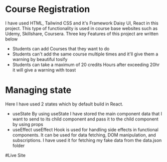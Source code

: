 # Course Registration

 I have used HTML, Tailwind CSS and it's Framework Daisy UI, React in this project. This type of functionality is used in course base websites such as Udemy, Skillshare,
Coursera. Three key Features of this project are written below
- Students can add Courses that they want to do
- Students can't add the same course multiple times and it'll give them a warning by beautiful tosify
- Students can take a maximum of 20 credits Hours after exceeding 20hr it will give a warning with toast

<h1>Managing state</h1>
Here I have used 2 states which by default build in React.
<ul>
 <li> useState
By using useState I have stored the main component data that I want to send to its child component and pass it to the child component by using props
 </li>
 <li>
useEffect
useEffect Hook is used for handling side effects in functional components. It can be used for data fetching, DOM manipulation, and subscriptions. I have used it for fetching my fake data from the data.json folder
 </li>
</ul>

#Live Site

